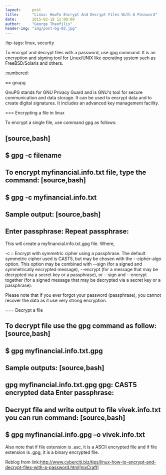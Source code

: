 ```yaml
---
layout:     post
title:      "Linux: HowTo Encrypt And Decrypt Files With A Password"
date:       2015-02-18 12:00:00
author:     "George Theofilis"
header-img: "img/post-bg-02.jpg"
---
```


:hp-tags: linux, security

To encrypt and decrypt files with a password, use gpg command. It is an encryption and signing tool for Linux/UNIX like operating system such as FreeBSD/Solaris and others.

:numbered:

== gnupg

GnuPG stands for GNU Privacy Guard and is GNU's tool for secure communication and data storage. It can be used to encrypt data and to create digital signatures. It includes an advanced key management facility.

=== Encrypting a file in linux

To encrypt a single file, use command gpg as follows:

[source,bash]
----
$ gpg -c filename
----

To encrypt myfinancial.info.txt file, type the command:
[source,bash]
----
$ gpg -c myfinancial.info.txt
----

Sample output:
[source,bash]
----
Enter passphrase:<YOUR-PASSWORD>
Repeat passphrase:<YOUR-PASSWORD>
----

This will create a myfinancial.info.txt.gpg file. Where,

-c :: Encrypt with symmetric cipher using a passphrase. The default symmetric cipher used is CAST5, but may be chosen with the --cipher-algo option. This option may be combined with --sign (for a signed and symmetrically encrypted message), --encrypt (for a message that may be decrypted via a secret key or a passphrase), or --sign and --encrypt together (for a signed message that may be decrypted via a secret key or a passphrase).

Please note that if you ever forgot your password (passphrase), you cannot recover the data as it use very strong encryption.

=== Decrypt a file

To decrypt file use the gpg command as follow:
[source,bash]
----
$ gpg myfinancial.info.txt.gpg
----
Sample outputs:
[source,bash]
----
gpg myfinancial.info.txt.gpg
gpg: CAST5 encrypted data
Enter passphrase:<YOUR-PASSWORD>
----
Decrypt file and write output to file vivek.info.txt you can run command:
[source,bash]
----
$ gpg myfinancial.info.gpg –o vivek.info.txt
----
Also note that if file extension is .asc, it is a ASCII encrypted file and if file extension is .gpg, it is a binary encrypted file.

Reblog from link:http://www.cyberciti.biz/tips/linux-how-to-encrypt-and-decrypt-files-with-a-password.html[nixCraft]